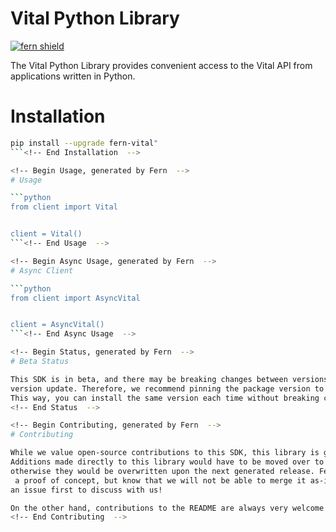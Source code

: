 <!-- Begin Title, generated by Fern  -->
# Vital Python Library

[![fern shield](https://img.shields.io/badge/%F0%9F%8C%BF-SDK%20generated%20by%20Fern-brightgreen)](https://github.com/fern-api/fern)

The Vital Python Library provides convenient access to the Vital API from applications written in Python.
<!-- End Title  -->

<!-- Begin Installation, generated by Fern  -->
# Installation

```sh
pip install --upgrade fern-vital"
```<!-- End Installation  -->

<!-- Begin Usage, generated by Fern  -->
# Usage

```python
from client import Vital


client = Vital()
```<!-- End Usage  -->

<!-- Begin Async Usage, generated by Fern  -->
# Async Client

```python
from client import AsyncVital


client = AsyncVital()
```<!-- End Async Usage  -->

<!-- Begin Status, generated by Fern  -->
# Beta Status

This SDK is in beta, and there may be breaking changes between versions without a major 
version update. Therefore, we recommend pinning the package version to a specific version. 
This way, you can install the same version each time without breaking changes.
<!-- End Status  -->

<!-- Begin Contributing, generated by Fern  -->
# Contributing

While we value open-source contributions to this SDK, this library is generated programmatically. 
Additions made directly to this library would have to be moved over to our generation code, 
otherwise they would be overwritten upon the next generated release. Feel free to open a PR as
 a proof of concept, but know that we will not be able to merge it as-is. We suggest opening 
an issue first to discuss with us!

On the other hand, contributions to the README are always very welcome!
<!-- End Contributing  -->

